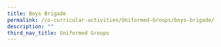 ```yaml
---
title: Boys Brigade
permalink: /co-curricular-activities/Uniformed-Groups/boys-brigade/
description: ""
third_nav_title: Uniformed Groups
---
```


